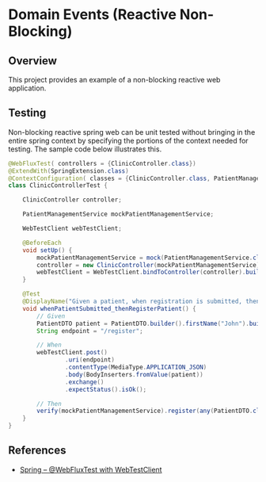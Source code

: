 # Domain Events (Reactive Non-Blocking)

## Overview

This project provides an example of a non-blocking reactive web application.  

## Testing

Non-blocking reactive spring web can be unit tested without bringing in the entire spring context by specifying the portions of the context needed for testing.  The sample code below illustrates this.

```java
@WebFluxTest( controllers = {ClinicController.class})
@ExtendWith(SpringExtension.class)
@ContextConfiguration( classes = {ClinicController.class, PatientManagementService.class} )
class ClinicControllerTest {

    ClinicController controller;

    PatientManagementService mockPatientManagementService;

    WebTestClient webTestClient;

    @BeforeEach
    void setUp() {
        mockPatientManagementService = mock(PatientManagementService.class);
        controller = new ClinicController(mockPatientManagementService);
        webTestClient = WebTestClient.bindToController(controller).build();
    }

    @Test
    @DisplayName("Given a patient, when registration is submitted, then patient data is saved")
    void whenPatientSubmitted_thenRegisterPatient() {
        // Given
        PatientDTO patient = PatientDTO.builder().firstName("John").build();
        String endpoint = "/register";

        // When
        webTestClient.post()
                .uri(endpoint)
                .contentType(MediaType.APPLICATION_JSON)
                .body(BodyInserters.fromValue(patient))
                .exchange()
                .expectStatus().isOk();

        // Then
        verify(mockPatientManagementService).register(any(PatientDTO.class));
    }
}
```

## References

- [Spring – @WebFluxTest with WebTestClient](https://howtodoinjava.com/spring-webflux/webfluxtest-with-webtestclient/)